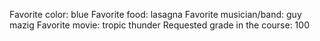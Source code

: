 Favorite color: blue
Favorite food: lasagna
Favorite musician/band: guy mazig
Favorite movie: tropic thunder
Requested grade in the course: 100
